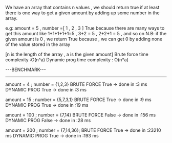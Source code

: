 We have an array that contains n values , we should return true if at least there is 
one way to get a given amount by  adding up some number in the array.

e.g: amount = 5 , number =[ 1 , 2 , 3 ]
    True because there are many ways to get this amount like  1+1+1+1+1=5 , 3+2 = 5 , 2+2+1 = 5 , and so on
N.B: if the given amount is 0 , we return True because , we can get 0 by adding none of the value stored in the array


[n is the length of the array , a is the given amount]
Brute force time complexity :O(n^a)
Dynamic prog time complexity : O(n*a)

---BENCHMARK---
______________
amount = 4 ; number = {1,2,3}
BRUTE FORCE 
True 
-> done in :3 ms
DYNAMIC PROG 
True 
-> done in :3 ms

amount = 15 ; number = {5,7,3,1}
BRUTE FORCE 
True 
-> done in :9 ms
DYNAMIC PROG 
True 
-> done in :19 ms


amount = 100 ; number = {7,14}
BRUTE FORCE 
False 
-> done in :156 ms
DYNAMIC PROG 
False 
-> done in :28 ms

amount = 200 ; number = {7,14,36};
BRUTE FORCE 
True 
-> done in :23210 ms
DYNAMIC PROG 
True 
-> done in :193 ms